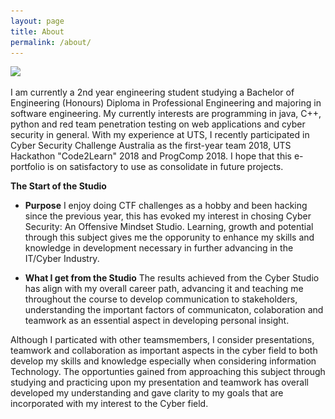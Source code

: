 ```yaml
---
layout: page
title: About
permalink: /about/
---
```





![](<img src="/_site/assets/img/21313.PNG"/>)




I am currently a 2nd year engineering student studying a Bachelor of Engineering (Honours) Diploma in Professional Engineering and majoring in software engineering. My currently interests are programming in java, C++, python and red team penetration testing on web applications and cyber security in general. With my experience at UTS, I recently participated in Cyber Security Challenge Australia as the first-year team 2018, UTS Hackathon "Code2Learn" 2018 and ProgComp 2018. I hope that this e-portfolio is on satisfactory to use as consolidate in future projects.

**The Start of the Studio**
- **Purpose**
I enjoy doing CTF challenges as a hobby and been hacking since the previous year, this has evoked my interest in chosing Cyber Security: An Offensive Mindset Studio. Learning, growth and potential through this subject gives me the opporunity to enhance my skills and knowledge in development necessary in further advancing in the IT/Cyber Industry.


- **What I get from the Studio**
The results achieved from the Cyber Studio has align with my overall career path, advancing it and teaching me throughout the course to develop communication to stakeholders, understanding the important factors of communicaton, colaboration and teamwork as an essential aspect in developing personal insight.

Although I particated with other teamsmembers, I consider presentations, teamwork and collaboration as important aspects in the cyber field to both develop my skills and knowledge especially when considering information Technology. The opportunties gained from approaching this subject through studying and practicing upon my presentation and teamwork has overall developed my understanding and gave clarity to my goals that are incorporated with my interest to the Cyber field.
